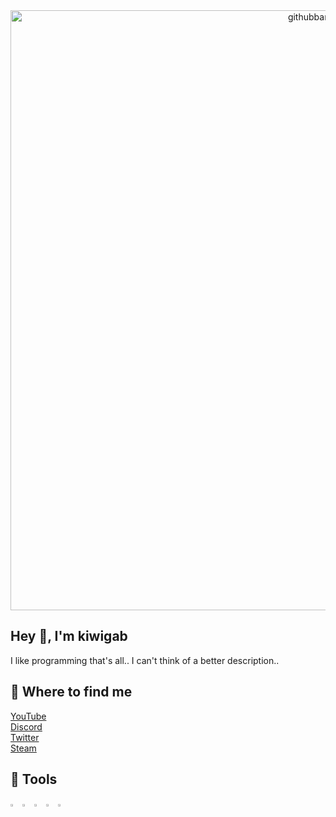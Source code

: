 
<center><img width="960" alt="githubbanner" src="https://user-images.githubusercontent.com/77127009/184540189-c40f74f7-656d-4fc9-a9ea-1edbc035d42a.png"></center>
<h2>Hey 👋, I'm kiwigab</h2>
I like programming that's all.. I can't think of a better description..

<h2>📑 Where to find me</h2>
<p>
  <a href="https://www.youtube.com/channel/UC68gimgpWeAz3Z-cpRtnwAg">YouTube</a><br />
  <a href="https://discord.gg/kXvKyVAAb5">Discord</a><br />
  <a href="https://twitter.com/kiwigab_">Twitter</a><br />
  <a href="https://steamcommunity.com/id/kiwigab/">Steam</a><br />
</p>

<h2>🤖 Tools</h2>
<p align="left">
  <img src="https://cdn.jsdelivr.net/gh/devicons/devicon/icons/python/python-original.svg" width="3%" />
  <img src="https://cdn.jsdelivr.net/gh/devicons/devicon/icons/javascript/javascript-original.svg" width="3%" />
  <img src="https://cdn.jsdelivr.net/gh/devicons/devicon/icons/cplusplus/cplusplus-original.svg" width="3%" />
  <img src="https://cdn.jsdelivr.net/gh/devicons/devicon/icons/html5/html5-original.svg" width="3%" />
  <img src="https://cdn.jsdelivr.net/gh/devicons/devicon/icons/css3/css3-original.svg" width="3%" />
</p>
